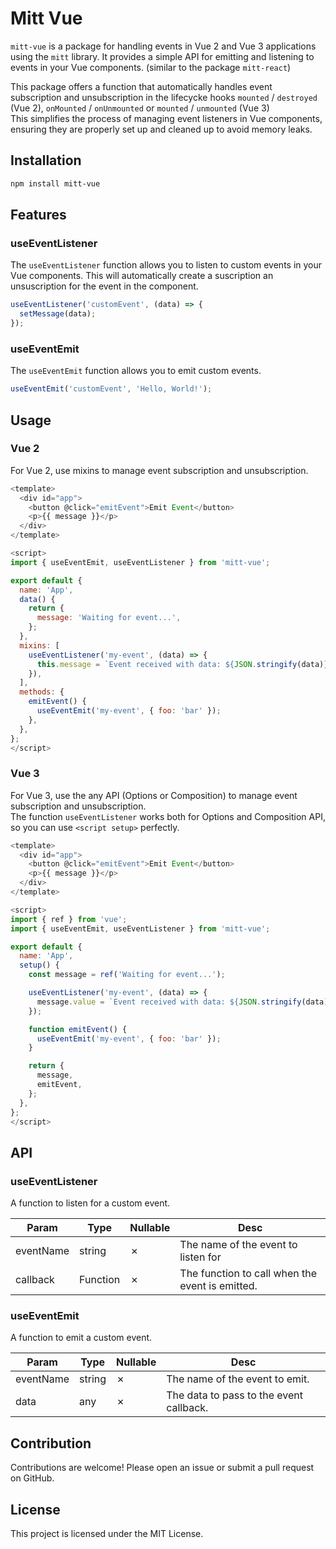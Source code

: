 # Mitt Vue

`mitt-vue` is a package for handling events in Vue 2 and Vue 3 applications using the `mitt` library. It provides a simple API for emitting and listening to events in your Vue components. (similar to the package `mitt-react`) <br />

This package offers a function that automatically handles event subscription and unsubscription in the lifecycke hooks `mounted` / `destroyed` (Vue 2), `onMounted` / `onUnmounted` or `mounted` / `unmounted` (Vue 3) <br/>
This simplifies the process of managing event listeners in Vue components, ensuring they are properly set up and cleaned up to avoid memory leaks.

## Installation

```bash
npm install mitt-vue
```

## Features

### useEventListener

The `useEventListener` function allows you to listen to custom events in your Vue components. This will automatically create a suscription an unsuscription for the event in the component.

```js
useEventListener('customEvent', (data) => {
  setMessage(data);
});
```

### useEventEmit

The `useEventEmit` function allows you to emit custom events.

```js
useEventEmit('customEvent', 'Hello, World!');
```

## Usage

### Vue 2

For Vue 2, use mixins to manage event subscription and unsubscription.

```js
<template>
  <div id="app">
    <button @click="emitEvent">Emit Event</button>
    <p>{{ message }}</p>
  </div>
</template>

<script>
import { useEventEmit, useEventListener } from 'mitt-vue';

export default {
  name: 'App',
  data() {
    return {
      message: 'Waiting for event...',
    };
  },
  mixins: [
    useEventListener('my-event', (data) => {
      this.message = `Event received with data: ${JSON.stringify(data)}`;
    }),
  ],
  methods: {
    emitEvent() {
      useEventEmit('my-event', { foo: 'bar' });
    },
  },
};
</script>
```

### Vue 3

For Vue 3, use the any API (Options or Composition) to manage event subscription and unsubscription. <br/>
The function `useEventListener` works both for Options and Composition API, so you can use `<script setup>` perfectly.

```js
<template>
  <div id="app">
    <button @click="emitEvent">Emit Event</button>
    <p>{{ message }}</p>
  </div>
</template>

<script>
import { ref } from 'vue';
import { useEventEmit, useEventListener } from 'mitt-vue';

export default {
  name: 'App',
  setup() {
    const message = ref('Waiting for event...');

    useEventListener('my-event', (data) => {
      message.value = `Event received with data: ${JSON.stringify(data)}`;
    });

    function emitEvent() {
      useEventEmit('my-event', { foo: 'bar' });
    }

    return {
      message,
      emitEvent,
    };
  },
};
</script>
```

## API

### useEventListener

A function to listen for a custom event.

| Param     | Type     | Nullable | Desc                                            |
| --------- | -------- | -------- | ----------------------------------------------- |
| eventName | string   | &cross;  | The name of the event to listen for             |
| callback  | Function | &cross;  | The function to call when the event is emitted. |

### useEventEmit

A function to emit a custom event.

| Param     | Type   | Nullable | Desc                                    |
| --------- | ------ | -------- | --------------------------------------- |
| eventName | string | &cross;  | The name of the event to emit.          |
| data      | any    | &cross;  | The data to pass to the event callback. |

## Contribution

Contributions are welcome! Please open an issue or submit a pull request on GitHub.

## License

This project is licensed under the MIT License.
